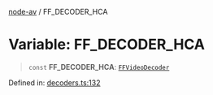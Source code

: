 [node-av](../globals.md) / FF\_DECODER\_HCA

# Variable: FF\_DECODER\_HCA

> `const` **FF\_DECODER\_HCA**: [`FFVideoDecoder`](../type-aliases/FFVideoDecoder.md)

Defined in: [decoders.ts:132](https://github.com/seydx/av/blob/f8631fc881b394300b1479f511d55cf1c370a87f/src/constants/decoders.ts#L132)

